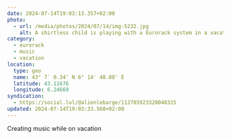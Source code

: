 ```yaml
---
date: 2024-07-14T19:03:13.357+02:00
photo:
  - url: /media/photos/2024/07/14/img-5232.jpg
    alt: A shirtless child is playing with a Eurorack system in a vacation home.
category:
  - eurorack
  - music
  - vacation
location:
  type: geo
  name: 43° 7′ 0.34″ N 6° 14′ 48.08″ E
  latitude: 43.11676
  longitude: 6.24669
syndication:
  - https://social.lol/@alienlebarge/112785923320048315
updated: 2024-07-14T19:03:33.568+02:00
---
```


Creating music while on vacation
